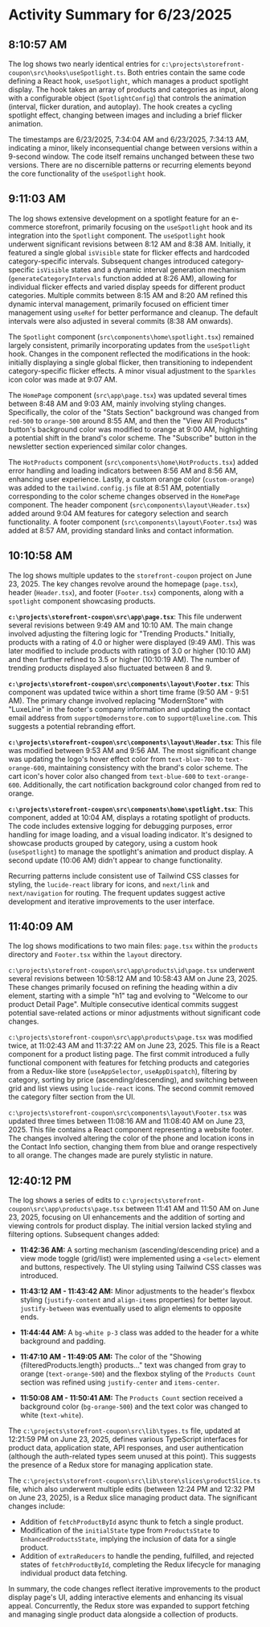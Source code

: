# Activity Summary for 6/23/2025

## 8:10:57 AM
The log shows two nearly identical entries for `c:\projects\storefront-coupon\src\hooks\useSpotlight.ts`.  Both entries contain the same code defining a React hook, `useSpotlight`, which manages a product spotlight display. The hook takes an array of products and categories as input, along with a configurable object (`SpotlightConfig`) that controls the animation (interval, flicker duration, and autoplay).  The hook creates a cycling spotlight effect, changing between images and including a brief flicker animation.

The timestamps are 6/23/2025, 7:34:04 AM and 6/23/2025, 7:34:13 AM, indicating a minor, likely inconsequential change between versions within a 9-second window.  The code itself remains unchanged between these two versions.  There are no discernible patterns or recurring elements beyond the core functionality of the `useSpotlight` hook.


## 9:11:03 AM
The log shows extensive development on a spotlight feature for an e-commerce storefront, primarily focusing on the `useSpotlight` hook and its integration into the `Spotlight` component.  The `useSpotlight` hook underwent significant revisions between 8:12 AM and 8:38 AM. Initially, it featured a single global `isVisible` state for flicker effects and hardcoded category-specific intervals.  Subsequent changes introduced category-specific `isVisible` states and a dynamic interval generation mechanism (`generateCategoryIntervals` function added at 8:26 AM), allowing for individual flicker effects and varied display speeds for different product categories.  Multiple commits between 8:15 AM and 8:20 AM refined this dynamic interval management, primarily focused on efficient timer management using `useRef` for better performance and cleanup.  The default intervals were also adjusted in several commits (8:38 AM onwards).

The `Spotlight` component (`src\components\home\spotlight.tsx`) remained largely consistent, primarily incorporating updates from the `useSpotlight` hook.  Changes in the component reflected the modifications in the hook: initially displaying a single global flicker, then transitioning to independent category-specific flicker effects. A minor visual adjustment to the `Sparkles` icon color was made at 9:07 AM.

The `HomePage` component (`src\app\page.tsx`) was updated several times between 8:48 AM and 9:03 AM, mainly involving styling changes.  Specifically, the color of the "Stats Section" background was changed from `red-500` to `orange-500` around 8:55 AM, and then the "View All Products" button's background color was modified to orange at 9:00 AM, highlighting a potential shift in the brand's color scheme. The "Subscribe" button in the newsletter section experienced similar color changes.

The `HotProducts` component (`src\components\home\HotProducts.tsx`) added error handling and loading indicators between 8:56 AM and 8:56 AM, enhancing user experience.  Lastly, a custom orange color (`custom-orange`) was added to the `tailwind.config.js` file at 8:51 AM, potentially corresponding to the color scheme changes observed in the `HomePage` component.  The header component (`src\components\layout\Header.tsx`) added around 9:04 AM features for category selection and search functionality.  A footer component (`src\components\layout\Footer.tsx`) was added at 8:57 AM, providing standard links and contact information.


## 10:10:58 AM
The log shows multiple updates to the `storefront-coupon` project on June 23, 2025.  The key changes revolve around the homepage (`page.tsx`), header (`Header.tsx`), and footer (`Footer.tsx`) components, along with a `spotlight` component showcasing products.

**`c:\projects\storefront-coupon\src\app\page.tsx`**: This file underwent several revisions between 9:49 AM and 10:10 AM. The main change involved adjusting the filtering logic for "Trending Products." Initially, products with a rating of 4.0 or higher were displayed (9:49 AM). This was later modified to include products with ratings of 3.0 or higher (10:10 AM) and then further refined to 3.5 or higher (10:10:19 AM).  The number of trending products displayed also fluctuated between 8 and 9.


**`c:\projects\storefront-coupon\src\components\layout\Footer.tsx`**:  This component was updated twice within a short time frame (9:50 AM - 9:51 AM). The primary change involved replacing "ModernStore" with "LuxeLine" in the footer's company information and updating the contact email address from `support@modernstore.com` to `support@luxeline.com`. This suggests a potential rebranding effort.

**`c:\projects\storefront-coupon\src\components\layout\Header.tsx`**: This file was modified between 9:53 AM and 9:56 AM. The most significant change was updating the logo's hover effect color from `text-blue-700` to `text-orange-600`, maintaining consistency with the brand's color scheme.  The cart icon's hover color also changed from `text-blue-600` to `text-orange-600`.  Additionally, the cart notification background color changed from red to orange.

**`c:\projects\storefront-coupon\src\components\home\spotlight.tsx`**: This component, added at 10:04 AM, displays a rotating spotlight of products.  The code includes extensive logging for debugging purposes, error handling for image loading, and a visual loading indicator.  It's designed to showcase products grouped by category, using a custom hook (`useSpotlight`) to manage the spotlight's animation and product display.  A second update (10:06 AM) didn't appear to change functionality.


Recurring patterns include consistent use of Tailwind CSS classes for styling, the `lucide-react` library for icons, and `next/link` and `next/navigation` for routing. The frequent updates suggest active development and iterative improvements to the user interface.


## 11:40:09 AM
The log shows modifications to two main files: `page.tsx` within the `products` directory and `Footer.tsx` within the `layout` directory.

`c:\projects\storefront-coupon\src\app\products\id\page.tsx` underwent several revisions between 10:58:12 AM and 10:58:43 AM on June 23, 2025.  These changes primarily focused on refining the heading within a div element, starting with a simple "h1" tag and evolving to "Welcome to our product Detail Page".  Multiple consecutive identical commits suggest potential save-related actions or minor adjustments without significant code changes.

`c:\projects\storefront-coupon\src\app\products\page.tsx` was modified twice, at 11:02:43 AM and 11:37:22 AM on June 23, 2025. This file is a React component for a product listing page.  The first commit introduced a fully functional component with features for fetching products and categories from a Redux-like store (`useAppSelector`, `useAppDispatch`), filtering by category, sorting by price (ascending/descending), and switching between grid and list views using `lucide-react` icons.  The second commit removed the category filter section from the UI.

`c:\projects\storefront-coupon\src\components\layout\Footer.tsx` was updated three times between 11:08:16 AM and 11:08:40 AM on June 23, 2025.  This file contains a React component representing a website footer. The changes involved altering the color of the phone and location icons in the Contact Info section, changing them from blue and orange respectively to all orange.  The changes made are purely stylistic in nature.


## 12:40:12 PM
The log shows a series of edits to `c:\projects\storefront-coupon\src\app\products\page.tsx` between 11:41 AM and 11:50 AM on June 23, 2025, focusing on UI enhancements and the addition of sorting and viewing controls for product display.  The initial version lacked styling and filtering options.  Subsequent changes added:

* **11:42:36 AM:** A sorting mechanism (ascending/descending price) and a view mode toggle (grid/list) were implemented using a `<select>` element and buttons, respectively.  The UI styling using Tailwind CSS classes was introduced.

* **11:43:12 AM - 11:43:42 AM:** Minor adjustments to the header's flexbox styling (`justify-content` and `align-items` properties) for better layout. `justify-between` was eventually used to align elements to opposite ends.

* **11:44:44 AM:** A `bg-white p-3` class was added to the header for a white background and padding.

* **11:47:10 AM - 11:49:05 AM:** The color of the "Showing {filteredProducts.length} products..." text was changed from gray to orange (`text-orange-500`)  and the flexbox styling of the `Products Count` section was refined using `justify-center` and `items-center`.

* **11:50:08 AM - 11:50:41 AM:** The `Products Count` section received a background color (`bg-orange-500`) and the text color was changed to white (`text-white`).

The `c:\projects\storefront-coupon\src\lib\types.ts` file, updated at 12:21:59 PM on June 23, 2025, defines various TypeScript interfaces for product data, application state, API responses, and user authentication (although the auth-related types seem unused at this point).  This suggests the presence of a Redux store for managing application state.

The `c:\projects\storefront-coupon\src\lib\store\slices\productSlice.ts` file, which also underwent multiple edits (between 12:24 PM and 12:32 PM on June 23, 2025), is a Redux slice managing product data.  The significant changes include:

* Addition of `fetchProductById` async thunk to fetch a single product.
* Modification of the `initialState` type from `ProductsState` to `EnhancedProductsState`, implying the inclusion of data for a single product.
* Addition of `extraReducers` to handle the pending, fulfilled, and rejected states of `fetchProductById`, completing the Redux lifecycle for managing individual product data fetching.

In summary, the code changes reflect iterative improvements to the product display page's UI, adding interactive elements and enhancing its visual appeal.  Concurrently, the Redux store was expanded to support fetching and managing single product data alongside a collection of products.
